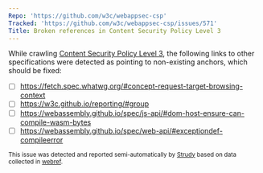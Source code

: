 ```yaml
---
Repo: 'https://github.com/w3c/webappsec-csp'
Tracked: 'https://github.com/w3c/webappsec-csp/issues/571'
Title: Broken references in Content Security Policy Level 3
---
```


While crawling [Content Security Policy Level 3](https://w3c.github.io/webappsec-csp/), the following links to other specifications were detected as pointing to non-existing anchors, which should be fixed:
* [ ] https://fetch.spec.whatwg.org/#concept-request-target-browsing-context
* [ ] https://w3c.github.io/reporting/#group
* [ ] https://webassembly.github.io/spec/js-api/#dom-host-ensure-can-compile-wasm-bytes
* [ ] https://webassembly.github.io/spec/web-api/#exceptiondef-compileerror

<sub>This issue was detected and reported semi-automatically by [Strudy](https://github.com/w3c/strudy/) based on data collected in [webref](https://github.com/w3c/webref/).</sub>
